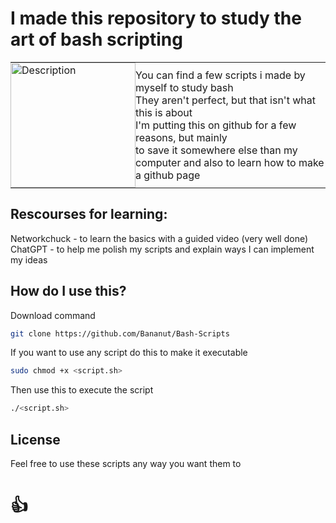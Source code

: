 # I made this repository to study the art of bash scripting <br/>
<table>
  <tr>
    <td style="border: none; padding: 0;"><img src="https://i0.wp.com/cachecrew.com/blog/wp-content/uploads/2023/03/kisspng-bash-shell-script-command-line-interface-z-shell-5b3df572212d73.0687702015307871861359.png?resize=150%2C150&ssl=1" alt="Description" width="200"/></td>
    <td style="border: none; padding: 0; "vertical-align:middle; font-size: 30px; font-weight: bold;">
      You can find a few scripts i made by myself to study bash<br/>
      They aren't perfect, but that isn't what this is about<br/>
      I'm putting this on github for a few reasons, but mainly<br/>
      to save it somewhere else than my computer and also to learn how to make a github page <br/>
    </td>
  </tr>
</table>

## Rescourses for learning:<br/>
Networkchuck - to learn the basics with a guided video (very well done)<br/>
ChatGPT - to help me polish my scripts and explain ways I can implement my ideas<br/>

## How do I use this?
Download command
  ```bash
  git clone https://github.com/Bananut/Bash-Scripts
  ```
If you want to use any script do this to make it executable
  ```bash
  sudo chmod +x <script.sh>
  ```
Then use this to execute the script
  ```bash
  ./<script.sh>
  ```

## License<br/>
Feel free to use these scripts any way you want them to
# 👍
